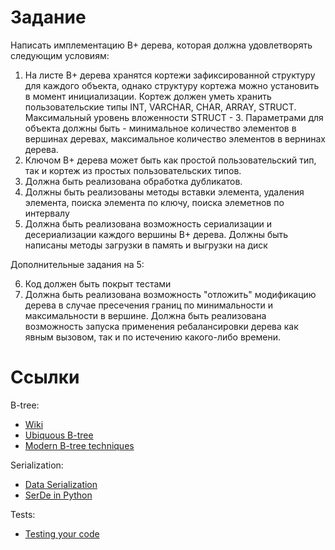 # Задание 
Написать имплементацию B+ дерева, которая должна удовлетворять следующим условиям:
1. На листе B+ дерева хранятся кортежи зафиксированной структуру для каждого объекта, однако структуру кортежа можно установить в момент инициализации. Кортеж должен уметь хранить пользовательские типы INT, VARCHAR, CHAR, ARRAY, STRUCT. Максимальный уровень вложенности STRUCT - 3. Параметрами для объекта должны быть - минимальное количество элементов в вершинах деревах, максимальное количество элементов в вернинах дерева. 
2. Ключом B+ дерева может быть как простой пользовательский тип, так и кортеж из простых пользовательских типов. 
3. Должна быть реализована обработка дубликатов.
4. Должны быть реализованы методы вставки элемента, удаления элемента, поиска элемента по ключу, поиска элеметнов по интервалу
5. Должна быть реализована возможность сериализации и десериализации каждого вершины B+ дерева. Должны быть написаны методы загрузки в память и выгрузки на диск 

Дополнительные задания на 5:

6. Код должен быть покрыт тестами 
7. Должна быть реализована возможность "отложить" модификацию дерева в случае пресечения границ по минимальности и максимальности в вершине. Должна быть реализована возможность запуска применения ребалансировки дерева как явным вызовом, так и по истечению какого-либо времени. 

# Ссылки
B-tree:
- [Wiki](https://en.wikipedia.org/wiki/B%2B_tree)
- [Ubiquous B-tree](http://carlosproal.com/ir/papers/p121-comer.pdf)
- [Modern B-tree techniques](https://w6113.github.io/files/papers/btreesurvey-graefe.pdf)

Serialization:
- [Data Serialization](https://docs.python-guide.org/scenarios/serialization/)
- [SerDe in Python](https://medium.com/devoops-and-universe/serde-in-python-7a2dbf962e33)


Tests:
- [Testing your code](https://docs.python-guide.org/writing/tests/)
